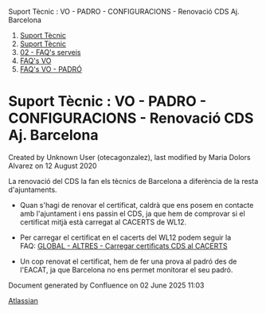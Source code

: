 Suport Tècnic : VO - PADRO - CONFIGURACIONS - Renovació CDS Aj. Barcelona  

1.  [Suport Tècnic](index.html)
2.  [Suport Tècnic](13893782.html)
3.  [02 - FAQ's serveis](26313393.html)
4.  [FAQ's VO](28705575.html)
5.  [FAQ's VO - PADRÓ](28705583.html)

Suport Tècnic : VO - PADRO - CONFIGURACIONS - Renovació CDS Aj. Barcelona
=========================================================================

Created by Unknown User (otecagonzalez), last modified by Maria Dolors Alvarez on 12 August 2020

La renovació del CDS la fan els tècnics de Barcelona a diferència de la resta d'ajuntaments. 

  

*   Quan s'hagi de renovar el certificat, caldrà que ens posem en contacte amb l'ajuntament i ens passin el CDS, ja que hem de comprovar si el certificat mitjà està carregat al CACERTS de WL12. 

  

*   Per carregar el certificat en el cacerts del WL12 podem seguir la FAQ: [GLOBAL - ALTRES - Carregar certificats CDS al CACERTS](GLOBAL---ALTRES---Carregar-certificats-CDS-al-CACERTS_30870049.html)

  

*   Un cop renovat el certificat, hem de fer una prova al padró des de l'EACAT, ja que Barcelona no ens permet monitorar el seu padró. 

  

  

Document generated by Confluence on 02 June 2025 11:03

[Atlassian](http://www.atlassian.com/)